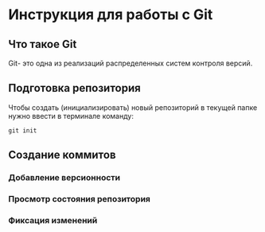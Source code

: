 # **Инструкция для работы с Git**

## Что такое Git

Git- это одна из реализаций распределенных систем контроля версий.

## Подготовка репозитория

Чтобы создать (инициализировать) новый репозиторий в текущей папке нужно ввести в терминале команду:

    git init

## Создание коммитов

### Добавление версионности

### Просмотр состояния репозитория

### Фиксация изменений
